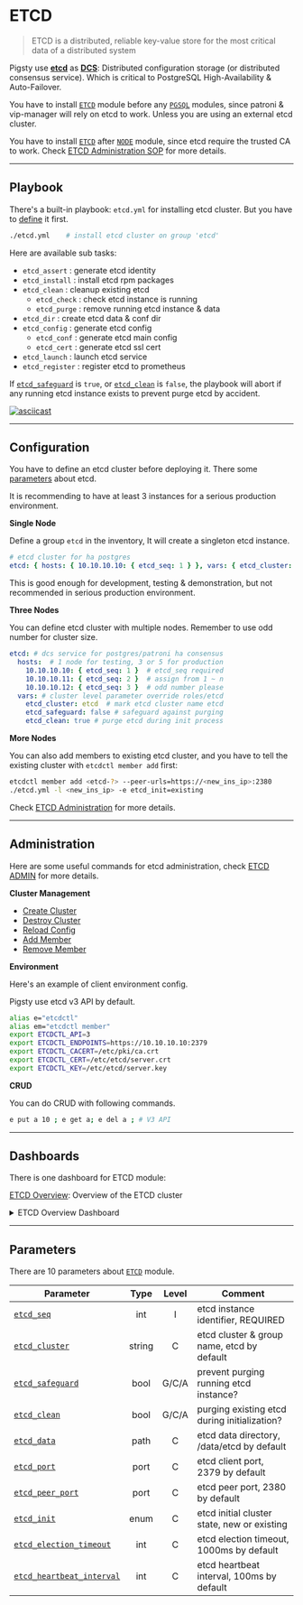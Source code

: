 # ETCD

> ETCD is a distributed, reliable key-value store for the most critical data of a distributed system

Pigsty use  [**etcd**](https://etcd.io/) as  [**DCS**](https://patroni.readthedocs.io/en/latest/dcs_failsafe_mode.html): Distributed configuration storage (or distributed consensus service). Which is critical to PostgreSQL High-Availability & Auto-Failover.

You have to install [`ETCD`](ETCD) module before any [`PGSQL`](PGSQL) modules, since patroni & vip-manager will rely on etcd to work. Unless you are using an external etcd cluster.

You have to install [`ETCD`](ETCD) after [`NODE`](NODE) module, since etcd require the trusted CA to work. Check [ETCD Administration SOP](ETCD-ADMIN) for more details. 


----------------

## Playbook

There's a built-in playbook: `etcd.yml` for installing etcd cluster. But you have to [define](#configuration) it first.

```bash
./etcd.yml    # install etcd cluster on group 'etcd'
```

Here are available sub tasks:

- `etcd_assert`   : generate etcd identity
- `etcd_install`  : install etcd rpm packages
- `etcd_clean`    : cleanup existing etcd
  - `etcd_check`  : check etcd instance is running
  - `etcd_purge`  : remove running etcd instance & data
- `etcd_dir`      : create etcd data & conf dir
- `etcd_config`   : generate etcd config
  - `etcd_conf`   : generate etcd main config
  - `etcd_cert`   : generate etcd ssl cert
- `etcd_launch`   : launch etcd service
- `etcd_register` : register etcd to prometheus

If [`etcd_safeguard`](PARAM#etcd_safeguard) is `true`, or [`etcd_clean`](PARAM#etcd_clean) is `false`,
the playbook will abort if any running etcd instance exists to prevent purge etcd by accident.

[![asciicast](https://asciinema.org/a/566414.svg)](https://asciinema.org/a/566414)



----------------

## Configuration

You have to define an etcd cluster before deploying it. There some [parameters](#parameters) about etcd.

It is recommending to have at least 3 instances for a serious production environment.


**Single Node**

Define a group `etcd` in the inventory, It will create a singleton etcd instance.

```yaml
# etcd cluster for ha postgres
etcd: { hosts: { 10.10.10.10: { etcd_seq: 1 } }, vars: { etcd_cluster: etcd } }
```

This is good enough for development, testing & demonstration, but not recommended in serious production environment.


**Three Nodes**

You can define etcd cluster with multiple nodes. Remember to use odd number for cluster size.

```yaml
etcd: # dcs service for postgres/patroni ha consensus
  hosts:  # 1 node for testing, 3 or 5 for production
    10.10.10.10: { etcd_seq: 1 }  # etcd_seq required
    10.10.10.11: { etcd_seq: 2 }  # assign from 1 ~ n
    10.10.10.12: { etcd_seq: 3 }  # odd number please
  vars: # cluster level parameter override roles/etcd
    etcd_cluster: etcd  # mark etcd cluster name etcd
    etcd_safeguard: false # safeguard against purging
    etcd_clean: true # purge etcd during init process
```

**More Nodes**

You can also add members to existing etcd cluster, and you have to tell the existing cluster with `etcdctl member add` first:  

```bash
etcdctl member add <etcd-?> --peer-urls=https://<new_ins_ip>:2380
./etcd.yml -l <new_ins_ip> -e etcd_init=existing
```

Check [ETCD Administration](ETCD-ADMIN) for more details.


----------------

## Administration

Here are some useful commands for etcd administration, check [ETCD ADMIN](ETCD-ADMIN) for more details.

**Cluster Management**

- [Create Cluster](ETCD-ADMIN#create-cluster)
- [Destroy Cluster](ETCD-ADMIN#destroy-cluster)
- [Reload Config](ETCD-ADMIN#reload-config)
- [Add Member](ETCD-ADMIN#add-member)
- [Remove Member](ETCD-ADMIN#remove-member)

**Environment**

Here's an example of client environment config.

Pigsty use etcd v3 API by default.

```bash
alias e="etcdctl"
alias em="etcdctl member"
export ETCDCTL_API=3
export ETCDCTL_ENDPOINTS=https://10.10.10.10:2379
export ETCDCTL_CACERT=/etc/pki/ca.crt
export ETCDCTL_CERT=/etc/etcd/server.crt
export ETCDCTL_KEY=/etc/etcd/server.key
```

**CRUD**

You can do CRUD with following commands.

```bash
e put a 10 ; e get a; e del a ; # V3 API
```


----------------

## Dashboards

There is one dashboard for ETCD module:

[ETCD Overview](https://demo.pigsty.cc/d/etcd-overview): Overview of the ETCD cluster

<details><summary>ETCD Overview Dashboard</summary>

[![etcd-overview](https://github.com/Vonng/pigsty/assets/8587410/3f268146-9242-42e7-b78f-b5b676155f3f)](https://demo.pigsty.cc/d/etcd-overview)

</details>




----------------

## Parameters

There are 10 parameters about [`ETCD`](PARAM#etcd) module.

| Parameter                                                  |  Type  | Level | Comment                                      |
|------------------------------------------------------------|:------:|:-----:|----------------------------------------------|
| [`etcd_seq`](PARAM#etcd_seq)                               |  int   |   I   | etcd instance identifier, REQUIRED           |
| [`etcd_cluster`](PARAM#etcd_cluster)                       | string |   C   | etcd cluster & group name, etcd by default   |
| [`etcd_safeguard`](PARAM#etcd_safeguard)                   |  bool  | G/C/A | prevent purging running etcd instance?       |
| [`etcd_clean`](PARAM#etcd_clean)                           |  bool  | G/C/A | purging existing etcd during initialization? |
| [`etcd_data`](PARAM#etcd_data)                             |  path  |   C   | etcd data directory, /data/etcd by default   |
| [`etcd_port`](PARAM#etcd_port)                             |  port  |   C   | etcd client port, 2379 by default            |
| [`etcd_peer_port`](PARAM#etcd_peer_port)                   |  port  |   C   | etcd peer port, 2380 by default              |
| [`etcd_init`](PARAM#etcd_init)                             |  enum  |   C   | etcd initial cluster state, new or existing  |
| [`etcd_election_timeout`](PARAM#etcd_election_timeout)     |  int   |   C   | etcd election timeout, 1000ms by default     |
| [`etcd_heartbeat_interval`](PARAM#etcd_heartbeat_interval) |  int   |   C   | etcd heartbeat interval, 100ms by default    |
